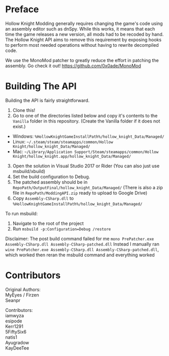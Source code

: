 Preface
=======

Hollow Knight Modding generally requires changing the game's code using an assembly editor such as dnSpy.   While this works, it means that each time the game releases a new version, all mods had to be recoded by hand.  The Hollow Knight API aims to remove this requirement by exposing hooks to perform most needed operations without having to rewrite decompiled code.

We use the MonoMod patcher to greatly reduce the effort in patching the assembly.  Go check it out! https://github.com/0x0ade/MonoMod

Building The API
============================
Building the API is fairly straightforward.

1. Clone this!
2. Go to one of the directories listed below and copy it's contents to the `Vanilla` folder in this repository. (Create the Vanilla folder if it does not exist.)
  * Windows: `%HollowKnightGameInstallPath%/hollow_knight_Data/Managed/`
  * Linux: `~/.steam/steam/steamapps/common/Hollow Knight/hollow_knight_Data/Managed/`
  * Mac: `~/Library/Application Support/Steam/steamapps/common/Hollow Knight/hollow_knight.app/hollow_knight_Data/Managed/`
3. Open the solution in Visual Studio 2017 or Rider (You can also just use msbuild/xbuild)
4. Set the build configuration to Debug.
5. The patched assembly should be in `RepoPath/OutputFinal/hollow_knight_Data/Managed/` (There is also a zip file in `RepoPath/ModdingAPI.zip` ready to upload to Google Drive)
6. Copy `Assembly-CSharp.dll` to `%HollowKnightGameInstallPath%/hollow_knight_Data/Managed/`

To run msbuild:
1. Navigate to the root of the project
2. Run `msbuild -p:Configuration=Debug /restore`


Disclaimer: The post build command failed for me `mono PrePatcher.exe Assembly-CSharp.dll Assembly-CSharp-patched.dll`
Instead I manually ran `wine PrePatcher.exe Assembly-CSharp.dll Assembly-CSharp-patched.dll`, which worked then reran the msbuild command and everything worked

Contributors
=======
Original Authors:  
MyEyes / Firzen  
Seanpr  

Contributors:  
iamwyza  
esipode  
Kerr1291  
5FiftySix6  
natis1  
Ayugradow  
KayDeeTee  
